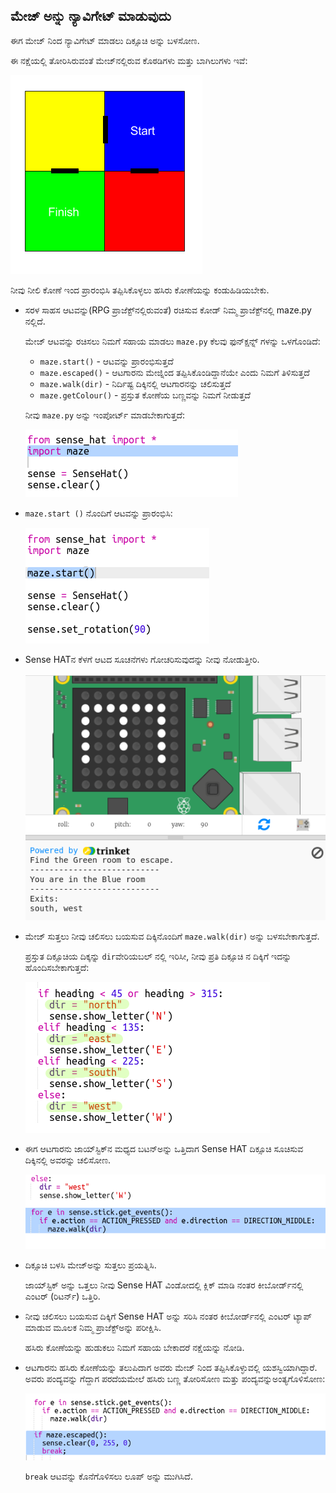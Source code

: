 ## ಮೇಜ್ ಅನ್ನು ನ್ಯಾವಿಗೇಟ್ ಮಾಡುವುದು

ಈಗ ಮೇಜ್ ನಿಂದ ನ್ಯಾವಿಗೇಟ್ ಮಾಡಲು ದಿಕ್ಸೂಚಿ ಅನ್ನು ಬಳಸೋಣ.

ಈ ನಕ್ಷೆಯಲ್ಲಿ ತೋರಿಸಿರುವಂತೆ ಮೇಜ್‌ನಲ್ಲಿರುವ ಕೊಠಡಿಗಳು ಮತ್ತು ಬಾಗಿಲುಗಳು ಇವೆ:

![ಸ್ಕ್ರೀನ್‍ಶಾಟ್](images/compass-maze-map.png)

ನೀವು ನೀಲಿ ಕೋಣೆ ಇಂದ ಪ್ರಾರಂಭಿಸಿ ತಪ್ಪಿಸಿಕೊಳ್ಳಲು ಹಸಿರು ಕೋಣೆಯನ್ನು ಕಂಡುಹಿಡಿಯಬೇಕು.

+ ಸರಳ ಸಾಹಸ ಆಟವನ್ನು(RPG ಪ್ರಾಜೆಕ್ಟ್‌ನಲ್ಲಿರುವಂತೆ) ರಚಿಸುವ ಕೋಡ್ ನಿಮ್ಮ ಪ್ರಾಜೆಕ್ಟ್‌ನಲ್ಲಿ maze.py ನಲ್ಲಿದೆ.
    
    ಮೇಜ್ ಆಟವನ್ನು ರಚಿಸಲು ನಿಮಗೆ ಸಹಾಯ ಮಾಡಲು `maze.py` ಕೆಲವು ಫುನ್ಕ್ಷನ್ನ್ ಗಳನ್ನು ಒಳಗೊಂಡಿದೆ:
    
    + `maze.start()` - ಆಟವನ್ನು ಪ್ರಾರಂಭಿಸುತ್ತದೆ
    + `maze.escaped()` - ಆಟಗಾರನು ಮೇಜ್ನಿಂದ ತಪ್ಪಿಸಿಕೊಂಡಿದ್ದಾನೆಯೇ ಎಂದು ನಿಮಗೆ ತಿಳಿಸುತ್ತದೆ
    + `maze.walk(dir)` - ನಿರ್ದಿಷ್ಟ ದಿಕ್ಕಿನಲ್ಲಿ ಆಟಗಾರನನ್ನು ಚಲಿಸುತ್ತದೆ
    + `maze.getColour()` - ಪ್ರಸ್ತುತ ಕೋಣೆಯ ಬಣ್ಣವನ್ನು ನಿಮಗೆ ನೀಡುತ್ತದೆ
    
    ನೀವು `maze.py` ಅನ್ನು ಇಂಪೋರ್ಟ್ ಮಾಡಬೇಕಾಗುತ್ತದೆ:
    
    ![ಸ್ಕ್ರೀನ್‍ಶಾಟ್](images/compass-import.png)

+ `maze.start ()` ನೊಂದಿಗೆ ಆಟವನ್ನು ಪ್ರಾರಂಭಿಸಿ:
    
    ![ಸ್ಕ್ರೀನ್‍ಶಾಟ್](images/compass-start.png)

+ Sense HATನ ಕೆಳಗೆ ಆಟದ ಸೂಚನೆಗಳು ಗೋಚರಿಸುವುದನ್ನು ನೀವು ನೋಡುತ್ತೀರಿ.
    
    ![ಸ್ಕ್ರೀನ್‍ಶಾಟ್](images/compass-start-test.png)

+ ಮೇಜ್ ಸುತ್ತಲು ನೀವು ಚಲಿಸಲು ಬಯಸುವ ದಿಕ್ಕಿನೊಂದಿಗೆ `maze.walk(dir)` ಅನ್ನು ಬಳಸಬೇಕಾಗುತ್ತದೆ.
    
    ಪ್ರಸ್ತುತ ದಿಕ್ಸೂಚಿಯ ದಿಕ್ಕನ್ನು `dir`ವೇರಿಯಬಲ್ ನಲ್ಲಿ ಇರಿಸೀ, ನೀವು ಪ್ರತಿ ದಿಕ್ಸೂಚಿ ನ ದಿಕ್ಕಿಗೆ ಇದನ್ನು ಹೊಂದಿಸಬೇಕಾಗುತ್ತದೆ:
    
    ![ಸ್ಕ್ರೀನ್‍ಶಾಟ್](images/compass-dir.png)

+ ಈಗ ಆಟಗಾರನು ಜಾಯ್‌ಸ್ಟಿಕ್‌ನ ಮಧ್ಯದ ಬಟನ್ಅನ್ನು ಒತ್ತಿದಾಗ Sense HAT ದಿಕ್ಸೂಚಿ ಸೂಚಿಸುವ ದಿಕ್ಕಿನಲ್ಲಿ ಅವರನ್ನು ಚಲಿಸೋಣ.
    
    ![ಸ್ಕ್ರೀನ್‍ಶಾಟ್](images/compass-joystick.png)

+ ದಿಕ್ಸೂಚಿ ಬಳಸಿ ಮೇಜ್ಅನ್ನು ಸುತ್ತಲು ಪ್ರಯತ್ನಿಸಿ.
    
    ಜಾಯ್‌ಸ್ಟಿಕ್ ಅನ್ನು ಒತ್ತಲು ನೀವು Sense HAT ವಿಂಡೋದಲ್ಲಿ ಕ್ಲಿಕ್ ಮಾಡಿ ನಂತರ ಕೀಬೋರ್ಡ್‌ನಲ್ಲಿ ಎಂಟರ್ (ರಿಟರ್ನ್) ಒತ್ತಿರಿ.

+ ನೀವು ಚಲಿಸಲು ಬಯಸುವ ದಿಕ್ಕಿಗೆ Sense HAT ಅನ್ನು ಸರಿಸಿ ನಂತರ ಕೀಬೋರ್ಡ್‌ನಲ್ಲಿ ಎಂಟರ್ ಟ್ಯಾಪ್ ಮಾಡುವ ಮೂಲಕ ನಿಮ್ಮ ಪ್ರಾಜೆಕ್ಟ್ಅನ್ನು ಪರೀಕ್ಷಿಸಿ.
    
    ಹಸಿರು ಕೋಣೆಯನ್ನು ಹುಡುಕಲು ನಿಮಗೆ ಸಹಾಯ ಬೇಕಾದರೆ ನಕ್ಷೆಯನ್ನು ನೋಡಿ.

+ ಆಟಗಾರನು ಹಸಿರು ಕೋಣೆಯನ್ನು ತಲುಪಿದಾಗ ಅವರು ಮೇಜ್ ನಿಂದ ತಪ್ಪಿಸಿಕೊಳ್ಳುವಲ್ಲಿ ಯಶಸ್ವಿಯಾಗಿದ್ದಾರೆ. ಅವರು ಪಂದ್ಯವನ್ನು ಗೆದ್ದಾಗ ಪರದೆಯಮೇಲೆ ಹಸಿರು ಬಣ್ಣ ತೋರಿಸೋಣ ಮತ್ತು ಪಂದ್ಯವನ್ನುಅಂತ್ಯಗೊಳಿಸೋಣ:
    
    ![ಸ್ಕ್ರೀನ್‍ಶಾಟ್](images/compass-end.png)
    
    `break` ಆಟವನ್ನು ಕೊನೆಗೊಳಿಸಲು ಲೂಪ್ ಅನ್ನು ಮುಗಿಸಿದೆ.